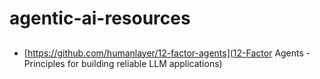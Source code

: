 # agentic-ai-resources

## 

- [https://github.com/humanlayer/12-factor-agents](12-Factor Agents - Principles for building reliable LLM applications)
